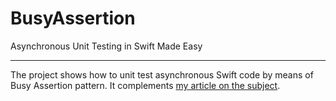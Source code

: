 # BusyAssertion
Asynchronous Unit Testing in Swift Made Easy

--- 

The project shows how to unit test asynchronous Swift code by means of Busy Assertion pattern. It complements [my article on the subject](https://www.vadimbulavin.com/swift-asynchronous-unit-testing-with-busy-assertion-pattern/).
